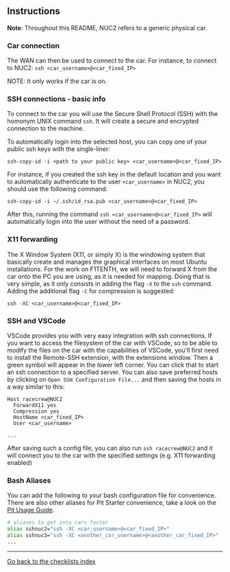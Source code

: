 ## Instructions


**Note**: Throughout this README, NUC2 refers to a generic physical car.

### Car connection

The WAN can then be used to connect to the car. For instance, to connect to NUC2:
`ssh <car_username>@<car_fixed_IP>`

NOTE: 
It only works if the car is on.

### SSH connections - basic info

To connect to the car you will use the Secure Shell Protocol (SSH) with the homonym UNIX command `ssh`.
It will create a secure and encrypted connection to the machine. 

To automatically login into the selected host, you can copy one of your public ssh keys with the single-liner:

    ssh-copy-id -i <path to your public key> <car_username>@<car_fixed_IP>
For instance, if you created the ssh key in the default location and you want to automatically authenticate to the user `<car_username>` in NUC2, you should use the following command:

    ssh-copy-id -i ~/.ssh/id_rsa.pub <car_username>@<car_fixed_IP>
After this, running the command `ssh <car_username>@<car_fixed_IP>` will automatically login into the user without the need of a password.

### X11 forwarding
The X Window System (X11, or simply X) is the windowing system that basically create and manages the graphical interfaces on most Ubuntu installations. 
For the work on F1TENTH, we will need to forward X from the car onto the PC you are using, as it is needed for mapping.
Doing that is very simple, as it only consists in adding the flag `-X` to the `ssh` command. Adding the additional flag `-C` for compression is suggested:

    ssh -XC <car_username>@<car_fixed_IP>

### SSH and VSCode
VSCode provides you with very easy integration with ssh connections. 
If you want to access the filesystem of the car with VSCode, so to be able to modify the files on the car with the capabilities of VSCode, you'll first need to install the Remote-SSH extension, with the extensions window. 
Then a green symbol will appear in the lower left corner. You can click that to start an ssh connection to a specified server. 
You can also save preferred hosts by clicking on `Open SSH Configuration File...` and then saving the hosts in a way similar to this:

    Host racecrew@NUC2
      ForwardX11 yes
      Compression yes
      HostName <car_fixed_IP>
      User <car_username>

    ...

After saving such a config file, you can also run `ssh racecrew@NUC2` and it will connect you to the car with the specified settings (e.g. X11 forwarding enabled)

### Bash Aliases
You can add the following to your bash configuration file for convenience. There are also other aliases for Pit Starter convenience, take a look on the [Pit Usage Guide](./PitUsage.md).
```bash
# aliases to get into cars faster
alias sshnuc2="ssh -XC <car_username>@<car_fixed_IP>"
alias sshnuc3="ssh -XC <another_car_username>@<another_car_fixed_IP>"
...
```

---
[Go back to the checklists index](./README.md)